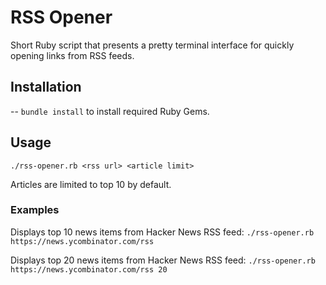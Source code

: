 # RSS Opener

Short Ruby script that presents a pretty terminal interface for quickly opening links from RSS feeds.

## Installation

-- `bundle install` to install required Ruby Gems.

## Usage

`./rss-opener.rb <rss url> <article limit>`

Articles are limited to top 10 by default.

### Examples

Displays top 10 news items from Hacker News RSS feed:
`./rss-opener.rb https://news.ycombinator.com/rss`

Displays top 20 news items from Hacker News RSS feed:
`./rss-opener.rb https://news.ycombinator.com/rss 20`